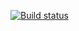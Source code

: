 [![Build status](https://ci.appveyor.com/api/projects/status/3usrfefop17f4ley?svg=true)](https://ci.appveyor.com/project/PavelAksenchenko/dz-1-2-1)